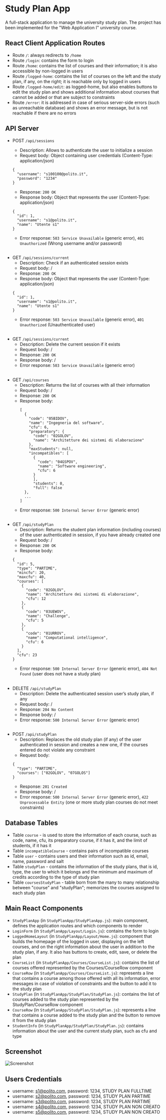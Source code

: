 # Study Plan App 

A full-stack application to manage the university study plan. The project has been implemented for the  "Web Application I" university course.

## React Client Application Routes

- Route `/`: always redirects to `/home`
- Route `/login`: contains the form to login
- Route `/home`: contains the list of courses and their information; it is also accessible by non-logged in users
- Route `/logged-home`: contains the list of courses on the left and the study plan, if any, on the right; it is reachable only by logged in users
- Route `/logged-home/edit`: as logged-home, but also enables buttons to edit the study plan and shows additional information about courses that cannot be added or that are subject to constraints 
- Route `/error`: it is addressed in case of serious server-side errors (such as unreachable database) and shows an error message, but is not reachable if there are no errors


## API Server

- POST `/api/sessions` 
  - Description: Allows to authenticate the user to initialize a session
  - Request body: Object containing user credentials (Content-Type: application/json)
  
  ```
  {
    "username": "s100100@polito.it",
    "password": "1234"
  }
  ```

  - Response: `200 OK` 
  - Response body: Object that represents the user (Content-Type: application/json)
  ```
  {
    "id": 1,
    "username": "s1@polito.it",
    "name": "Utente s1"
  }
  ```
  - Error response: `503 Service Unavailable` (generic error), `401 Unauthorized` (Wrong username and/or password)

##

- GET `/api/sessions/current` 
  - Description: Check if an authenticated session exists
  - Request body: /
  - Response: `200 OK` 
  - Response body: Object that represents the user (Content-Type: application/json)
  ```
  {
    "id": 1,
    "username": "s1@polito.it",
    "name": "Utente s1"
  }
  ```
  - Error response: `503 Service Unavailable` (generic error), `401 Unauthorized` (Unauthenticated user)


##


- GET `/api/sessions/current` 
  - Description: Delete the current session if it exists
  - Request body: /
  - Response: `200 OK` 
  - Response body: /
  - Error response: `503 Service Unavailable` (generic error)


##


- GET `/api/courses` 
  - Description: Returns the list of courses with all their information
  - Request body: /
  - Response: `200 OK` 
  - Response body: 
    ```
    [
      {
        "code": "05BIDOV",
        "name": "Ingegneria del software",
        "cfu": 6,
        "preparatory": {
          "code": "02GOLOV",
          "name": "Architetture dei sistemi di elaborazione"
        },
        "maxStudents": null,
        "incompatibles": [
          {
            "code": "04GSPOV",
            "name": "Software engineering",
            "cfu": 6
          }
          ],
          "students": 0,
          "full": false
      },
      ...
    ]
    ```
  - Error response: `500 Internal Server Error` (generic error)

##

- GET `/api/studyPlan` 
  - Description: Returns the student plan information (including courses) of the user authenticated in session, if you have already created one
  - Request body: /
  - Response: `200 OK` 
  - Response body: 
  ```
  {
    "id": 5,
    "type": "PARTIME",
    "mincfu": 20,
    "maxcfu": 40,
    "courses": [
      {
        "code": "02GOLOV",
        "name": "Architetture dei sistemi di elaborazione",
        "cfu": 12
      },
      {
        "code": "03UEWOV",
        "name": "Challenge",
        "cfu": 5
      },
      {
        "code": "01URROV",
        "name": "Computational intelligence",
        "cfu": 6
      }
    ],
    "cfu": 23
  }
  ```
  - Error response: `500 Internal Server Error` (generic error), `404 Not Found` (user does not have a study plan)


##

- DELETE `/api/studyPlan` 
  - Description: Delete the authenticated session user’s study plan, if any
  - Request body: /
  - Response: `204 No Content` 
  - Response body: /
  - Error response: `500 Internal Server Error` (generic error)

##


- POST `/api/studyPlan` 
  - Description: Replaces the old study plan (if any) of the user authenticated in session and creates a new one, if the courses entered do not violate any constraint
  - Request body: 
  ```
  {
    "type": "PARTIME",
    "courses": ["02GOLOV", "07GOLOS"]
  }
  ```
  - Response: `201 Created` 
  - Response body: /
  - Error response: `500 Internal Server Error` (generic error), `422 Unprocessable Entity` (one or more study plan courses do not meet constraints)





## Database Tables

- Table `course` - is used to store the information of each course, such as code, name, cfu, its preparatory course, if it has it, and the limit of students, if it has it
- Table `incompatibleCourse` - contains pairs of incompatible courses
- Table `user` - contains users and their information such as id, email, name, password and salt
- Table `studyPlan` - contains the information of the study plans, that is id, type, the user to which it belongs and the minimum and maximum of credits according to the type of study plan
- Table `coursesStudyPlan` - table born from the many to many relationship between "course" and "studyPlan"; memorizes the courses assigned to each study plan

## Main React Components

- `StudyPlanApp` (in `StudyPlanApp/StudyPlanApp.js`): main component, defines the application routes and which components to render
- `LoginForm` (in `StudyPlanApp/Layout/Login.js`): contains the form to login
- `LoggedHomeLayout` (in `StudyPlanApp/Layout/Home.js`): component that builds the homepage of the logged in user, displaying on the left courses, and on the right information about the user in addition to the study plan, if any. It also has buttons to create, edit, save, or delete the plan
- `CourseList` (in `StudyPlanApp/Courses/CourseList.js`): contains the list of courses offered represented by the Courses/CourseRow component
- `CourseRow` (in `StudyPlanApp/Courses/CourseList.js`): represents a line that contains a course among those offered with all its information, error messages in case of violation of constraints and the button to add it to the study plan
- `StudyPlan` (in `StudyPlanApp/StudyPlan/StudyPlan.js`):  contains the list of courses added to the study plan represented by the StudyPlan/CourseRow component
- `CourseRow` (in `StudyPlanApp/StudyPlan/StudyPlan.js`): represents a line that contains a course added to the study plan and the button to remove it from the study plan
- `StudentInfo` (in `StudyPlanApp/StudyPlan/StudyPlan.js`): contains information about the user and the current study plan, such as cfu and type

## Screenshot

![Screenshot](./client/img/logged-home-edit.png)

## Users Credentials

- username: s1@polito.com, password: 1234, STUDY PLAN FULLTIME
- username: s2@polito.com, password: 1234, STUDY PLAN PARTIME
- username: s3@polito.com, password: 1234, STUDY PLAN PARTIME
- username: s4@polito.com, password: 1234, STUDY PLAN NON CREATO 
- username: s5@polito.com, password: 1234, STUDY PLAN NON CREATO
